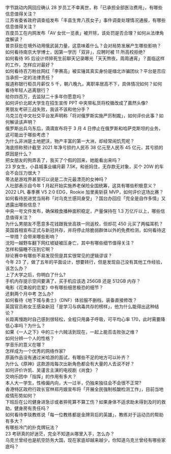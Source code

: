 字节跳动内网回应确认 28 岁员工不幸离世，称「已承担全部医治费用」，有哪些信息值得关注？  
江苏省委省政府调查组发布「丰县生育八孩女子」事件调查处理情况通报，有哪些信息值得关注？  
百度员工在内网发布「AV 女优一览表」被开除，该处罚是否合理？如何从法律角度解读？  
普京获批在境外动用俄武装力量，这意味着什么？会对局势发展产生哪些影响？  
如何看待南京大学博士，因第一学历「双非」，应聘时被 11 所高校拒绝?  
如何看待 95 后设计师猝死生前聊天记录曝光「天天熬夜，周周通宵」？面临这样的工作，怎样应对最好？  
如何看待百万粉丝网红「李赛高」被实锤其真实身份是缅北诈骗团伙？平台是否应当承担一定的法律责任？  
报道称银行柜员月薪仅 5 千，朝八晚九，离职率居高不下，具体情况如何？如何看待年轻人逃离银行？  
给你四百万，去监狱二十多年你愿意吗？  
如何评价北邮大学生在招生宣传 PPT 中夹带私货将校徽改成了嘉然头像?  
男朋友考研三战失败，我该不该和他分手？  
乌克兰在中文社交平台发声明称「将对俄罗斯实施严厉制裁」，如何评价此事？如何解读该声明？  
俄罗斯出兵乌东后，滴滴宣布将于 3 月 4 日停止在俄罗斯和哈萨克斯坦的业务，这可能出于哪些考虑？  
为什么非洲是土地肥沃，物产丰富的第一大洲，却经常闹饥荒呢？  
海底捞称预计截至 2021 年净亏损约人民币 38 亿元至人民币 45 亿元，其亏损的原因是什么？  
把女朋友的狗弄丢了，我买了个假的回来，她能看出来吗？  
23 岁女生，小县城事业编月薪 7.5K，和爸妈住，无存款无对象，买个 20W 的车会不会压力很大？  
蒂法是游戏界甚至可以说是二次元最漂亮的女神吗？  
人社部表示自今年 1 月起开始实施养老保险全国统筹，这具有哪些积极意义？  
2022 LPL 春季赛 V5 2:0 EDG，Rookie 加里奥斩获 MVP，如何评价这场比赛？  
如何看待民进党当局称「对乌克兰感同身受」？国台办回应「完全是自作多情」又透露出哪些信息？  
中央一号文件发布，确保粮食播种面积稳定，产量保持在 1.3 万亿斤以上，哪些信息值得关注？  
为什么男朋友不愿意多花钱跟我坐高铁一同返校，但却花 450 元买了两幅耳机？  
英国首相宣布正式与新冠共存，并将停止除脆弱群体以外的免费检测，如何看待这一举措？会带来哪些影响？  
沈阳一越野车翻下网红坡疑被压身亡，其中有哪些细节值得关注？  
怎样和猫睡不压到它啊？  
辩论赛中有哪些不易发现但是其实很常见的逻辑谬误？  
今年 23 了，做了五年的平面设计，想要转行，但是发现自己没有其他工作经验，该怎么办？  
上了大学之后，你明白了什么?  
手机内存提示空间要满了，买手机应该选 256GB 还是 512GB 内存？  
电影《花束般的恋爱》中有哪些细思极恐的细节？  
还剩两个月中考 怎么办?  
如何看待《地下城与勇士》（DNF）体验服不删档，装备直接修改？  
英国官员称女王感染新冠「是学习与病毒共存的榜样」，他为什么能得出这种结论？  
长距离慢跑时自己感到很轻松，全程只用鼻子呼吸，可平均心率 170，此时需要降低心率吗？为什么？  
如果《一人之下》中的三十六贼活到现在，一起上能否击败张之维？  
如何分辨一个人的性格？  
学音乐的意义在哪？  
怎样成为一个优秀的网络作家?  
原画作品没有通过米哈游的面试，有哪些不足的地方可以补齐？  
为什么《原神》这款游戏每次出新角色都会有大量的人去说不好？  
如何评价许凯、吴谨言主演的电视剧《尚食》？  
交响乐团中「指挥」的作用有多大？  
本人大一学生，性格偏内向，大一过半，仍独来独往会不会很不正常?  
香港特区政府行政长官林郑月娥宣布将「开展全民强制核酸检测工作」，目前当地疫情形势如何？  
下班后在公司健身进急诊或者猝死算不算工伤？如果身体不适求助未得到及时的救助，健身房有责任吗？  
如何看待李琰教练说「每一位教练都是金牌背后的英雄」，教练对于运动员的帮助有多大？  
有哪些冷门的扑克牌玩法？  
23 考研真的好迷茫，完全不知道从哪里入手，怎么办？  
乌克兰曾经也是航空防务大国，现在家底却越来越少，你知道乌克兰曾经有哪些家底吗？  
